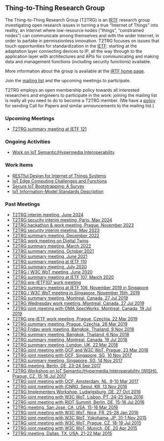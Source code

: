 ## Thing-to-Thing Research Group

The Thing-to-Thing Research Group (T2TRG) is an [IRTF](https://irtf.org/) research group investigating open research issues in turning a true “Internet of Things” into reality, an Internet where low-resource nodes (“things”, “constrained nodes”) can communicate among themselves and with the wider Internet, in order to partake in permissionless innovation. T2TRG focuses on issues that touch opportunities for standardization in the [IETF](https://ietf.org/): starting at the adaptation layer connecting devices to IP, all the way through to the application layer with architectures and APIs for communicating and making data and management functions (including security functions) available.

More information about the group is available at the [IRTF home page](https://irtf.org/t2trg).

Join the [mailing list](https://www.irtf.org/mailman/listinfo/t2trg) and the upcoming meetings to participate.

T2TRG employs an open membership policy towards all interested researchers and engineers to participate in the work: joining the mailing list is really all you need to do to become a T2TRG member.  (We have a [policy][cfp] for sending Call for Papers and similar announcements to the mailing list.)

[cfp]: CFP-POLICY.md

### Upcoming Meetings
* [T2TRG summary meeting at IETF 121](https://github.com/t2trg/2024-ietf121)


### Ongoing Activities
* [Work on IoT Semantic/Hypermedia Interoperability](http://wishi.space/)

### Work Items

* [RESTful Design for Internet of Things Systems](https://github.com/t2trg/t2trg-rest-iot)
* [IoT Edge Computing Challenges and Functions](https://github.com/t2trg/t2trg-iot-edge-computing)
* [Secure IoT Bootstrapping: A Survey](https://github.com/t2trg/sbootstrapping)
* [IoT Information-Model Standards Description](https://github.com/t2trg/semantic-landscape)

### Past Meetings
* [T2TRG interim meeting, June 2024](https://github.com/t2trg/2024-06-t2trg)
* [T2TRG security interim meeting, Paris, May 2024](https://github.com/t2trg/2024-05-security)
* [T2TRG hackathon & work meeting, Prague, November 2023](https://github.com/t2trg/2023-11-prague)
* [T2TRG security interim meeting, May 2023](https://github.com/t2trg/2023-05-security)
* [T2TRG summary meeting, December 2022](https://github.com/t2trg/2022-12-summary)
* [T2TRG work meeting on Digital Twins](https://github.com/t2trg/2022-05-digital-twins)
* [T2TRG summary meeting, March 2022](https://github.com/t2trg/2022-03-summary)
* [T2TRG summary meeting, October 2021]( https://github.com/t2trg/2021-10-summary)
* [T2TRG summary meeting, June 2021](https://github.com/t2trg/2021-06-summary)
* [T2TRG summary meeting at IETF 110](https://github.com/t2trg/2021-ietf110)
* [T2TRG summary meeting, July 2020](https://github.com/t2trg/2020-07-summary)
* [T2TRG / W3C WoT meeting, June 2020](https://github.com/t2trg/2020-06-helsinki)
* [T2TRG summary meeting at IETF 107, March 2020](https://github.com/t2trg/2020-ietf107)
* [T2TRG pre-IETF107 work meeting](https://github.com/t2trg/2020-03-vancouver)
* [T2TRG summary meeting at IETF 106, November 2019 in Singapore](https://github.com/t2trg/2019-ietf106)
* [T2TRG / W3C WoT meeting in Singapore, November 15th, 2019](https://github.com/t2trg/2019-11-singapore)  
* [T2TRG summary meeting, Montreal, Canada, 27 Jul 2019](https://github.com/t2trg/2019-ietf105/)
* [T2TRG Wednesday work meeting, Montreal, Canada, 27 Jul 2019](https://github.com/t2trg/2019-ietf105/wiki/T2TRG-work-meeting)
* [T2TRG joint meeting with OMA SpecWorks, Montreal, Canada, 19 Jul 2019](https://github.com/t2trg/2019-07-oma)
* [T2TRG pre-IETF work meeting, Prague, Czechia, 22 Mar 2019](https://github.com/t2trg/2019-ietf104/wiki/Pre-IETF-T2TRG-work-meeting)
* [T2TRG summary meeting, Prague, Czechia, 26 Mar 2019](https://github.com/t2trg/2019-ietf104)
* [T2TRG Friday work meeting, Bangkok, Thailand, 9 Nov 2018](https://github.com/t2trg/2018-11-bangkok)
* [T2TRG summary meeting, Bangkok, Thailand, 6 Nov 2018](https://github.com/t2trg/2018-ietf103)
* [T2TRG summary meeting, Montreal, Canada, 19 Jul 2018](https://github.com/t2trg/2018-ietf102)
* [T2TRG summary meeting, London, UK, 22 Mar 2018](https://github.com/t2trg/2018-ietf101)
* [T2TRG joint meeting with OCF and W3C WoT, Prague, 23 Mar 2018](https://github.com/t2trg/2018-03-ocf-wot)
* [T2TRG joint meeting with OCF, Singapore, SG, 10 Nov 2017](https://github.com/t2trg/2017-11-ocf)
* [T2TRG summary meeting, Singapore, SG, 14 Nov 2017](https://github.com/t2trg/2017-ietf100)
* [T2TRG meeting, Berlin, DE, 23-24 Sep 2017](https://github.com/t2trg/2017-09-berlin/)
* [T2TRG Workshop on IoT Semantic/Hypermedia Interoperability (WISHI), Prague, CZ, 15-16 Jul 2017](https://github.com/t2trg/2017-07-wishi)
* [T2TRG joint meeting with OCF, Amsterdam, NL, 9-10 Mar 2017](https://github.com/t2trg/2017-03-ocf)
* [T2TRG joint meeting with ICNRG, Seoul, KR, 13 Nov 2016](https://github.com/t2trg/2016-11-icnrg)
* [T2TRG Implementers Workshop, Ludwigsburg, DE, 27 Oct 2016](https://github.com/t2trg/2016-10-implementers)
* [T2TRG joint meeting with W3C WoT, Lisbon, PT, 24-25 Sep 2016](https://github.com/t2trg/2016-09-w3c-wot)
* [T2TRG joint meeting with RIOT Summit, Berlin, DE, 15-16 Jul 2016](https://github.com/t2trg/2016-RIOT-summit)
* [T2TRG meeting, San Jose, CA, USA, 15-16 Mar 2016](https://github.com/t2trg/2016-03-san-jose)
* [T2TRG joint meeting with W3C WoT, Nice, FR, 25-28 Jan 2016](https://github.com/t2trg/2016-01-w3c-wot)
* [T2TRG joint meeting with W3C WoT, Yokohama, JP, 31-1 Nov 2015](https://github.com/t2trg/2015-ietf94/blob/master/summary.md)
* [T2TRG joint meeting with W3C WoT, Prague, CZ, 18-19 Jul 2015](https://github.com/t2trg/2015-ietf93/blob/master/agenda.md)
* [T2TRG joint meeting with W3C WoT, Munich, DE, 20 Apr 2015](https://github.com/t2trg/2015-04-w3c-wot)
* [T2TRG meeting, Dallas, TX, USA, 21-22 Mar 2015](https://github.com/t2trg/2015-ietf92/blob/master/agenda.md)
